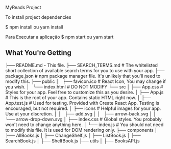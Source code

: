 MyReads Project

To install project dependencies

$ npm install ou yarn install

Para Executar a aplicação
$ npm start ou yarn start

## What You're Getting

├── README.md - This file.
├── SEARCH_TERMS.md # The whitelisted short collection of available search terms for you to use with your app.
├── package.json # npm package manager file. It's unlikely that you'll need to modify this.
├── public
│   ├── favicon.ico # React Icon, You may change if you wish.
│   └── index.html # DO NOT MODIFY
└── src
│   ├── App.css # Styles for your app. Feel free to customize this as you desire.
│   ├── App.js # This is the root of your app. Contains static HTML right now.
│   ├── App.test.js # Used for testing. Provided with Create React App. Testing is encouraged, but not required.
│   ├── icons # Helpful images for your app. Use at your discretion.
│   │   ├── add.svg
│   │   ├── arrow-back.svg
│   │   └── arrow-drop-down.svg
│   ├── index.css # Global styles. You probably won't need to change anything here.
│   └── index.js # You should not need to modify this file. It is used for DOM rendering only.
├── components
│   ├── AllBooks.js
│   ├── ChangeShelf.js
│   ├── ListBook.js
│   ├── SearchBook.js
│   ├── ShelfBook.js
├── utils
│   ├── BooksAPI.js
